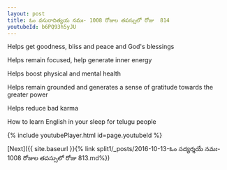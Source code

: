```yaml
---
layout: post
title: ఓం వసురాదిత్యయ నమః- 1008 రోజుల తపస్సులో రోజు  814
youtubeId: b6PQ93h5yJU
---
```

 
 
Helps get goodness, bliss and peace and God's blessings
 
Helps remain focused, help generate inner energy 
 
Helps boost physical and mental health 
 
Helps remain grounded and generates a sense of gratitude towards the greater power 
 
Helps reduce bad karma
 
How to learn English in your sleep for telugu people
 
 
 
 


{% include youtubePlayer.html id=page.youtubeId %}
 
[Next]({{ site.baseurl }}{% link split1/_posts/2016-10-13-ఓం సద్యర్శయే నమః- 1008 రోజుల తపస్సులో రోజు  813.md%})
 
